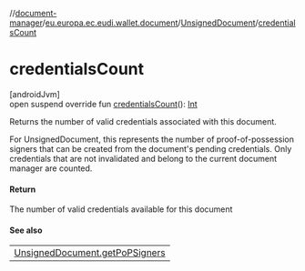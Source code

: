 //[document-manager](../../../index.md)/[eu.europa.ec.eudi.wallet.document](../index.md)/[UnsignedDocument](index.md)/[credentialsCount](credentials-count.md)

# credentialsCount

[androidJvm]\
open suspend override
fun [credentialsCount](credentials-count.md)(): [Int](https://kotlinlang.org/api/latest/jvm/stdlib/kotlin-stdlib/kotlin/-int/index.html)

Returns the number of valid credentials associated with this document.

For UnsignedDocument, this represents the number of proof-of-possession signers that can be created from the document's pending credentials. Only credentials that are not invalidated and belong to the current document manager are counted.

#### Return

The number of valid credentials available for this document

#### See also

| |
|---|
| [UnsignedDocument.getPoPSigners](get-po-p-signers.md) |

